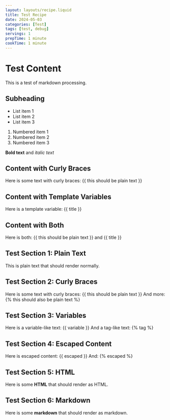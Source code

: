 ```yaml
---
layout: layouts/recipe.liquid
title: Test Recipe
date: 2024-05-03
categories: [Test]
tags: [test, debug]
servings: 1
prepTime: 1 minute
cookTime: 1 minute
---
```


# Test Content

This is a test of markdown processing.

## Subheading

- List item 1
- List item 2
- List item 3

1. Numbered item 1
2. Numbered item 2
3. Numbered item 3

**Bold text** and *italic text*

## Content with Curly Braces

Here is some text with curly braces: \{{ this should be plain text }}

## Content with Template Variables

Here is a template variable: {{ title }}

## Content with Both

Here is both: \{{ this should be plain text }} and {{ title }}

## Test Section 1: Plain Text
This is plain text that should render normally.

## Test Section 2: Curly Braces
Here is some text with curly braces: \{{ this should be plain text }}
And more: \{% this should also be plain text %}

## Test Section 3: Variables
Here is a variable-like text: \{{ variable }}
And a tag-like text: \{% tag %}

## Test Section 4: Escaped Content
Here is escaped content: \{{ escaped }}
And: \{% escaped %}

## Test Section 5: HTML
Here is some <b>HTML</b> that should render as HTML.

## Test Section 6: Markdown
Here is some **markdown** that should render as markdown. 
